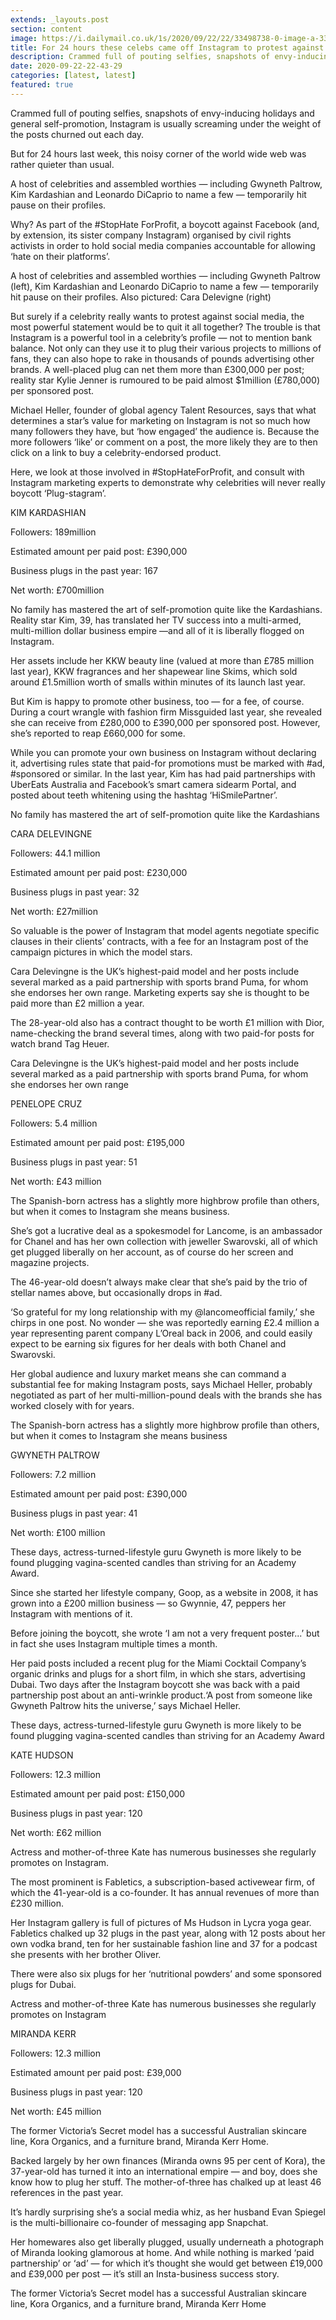 ```yaml
---
extends: _layouts.post
section: content
image: https://i.dailymail.co.uk/1s/2020/09/22/22/33498738-0-image-a-33_1600809786664.jpg 
title: For 24 hours these celebs came off Instagram to protest against hate 
description: Crammed full of pouting selfies, snapshots of envy-inducing holidays and general self-promotion, Instagram is usually screaming under the weight of the posts churned out each day. 
date: 2020-09-22-22-43-29 
categories: [latest, latest] 
featured: true 
--- 
```

Crammed full of pouting selfies, snapshots of envy-inducing holidays and general self-promotion, Instagram is usually screaming under the weight of the posts churned out each day.

But for 24 hours last week, this noisy corner of the world wide web was rather quieter than usual.

A host of celebrities and assembled worthies — including Gwyneth Paltrow, Kim Kardashian and Leonardo DiCaprio to name a few — temporarily hit pause on their profiles.

Why? As part of the #StopHate ForProfit, a boycott against Facebook (and, by extension, its sister company Instagram) organised by civil rights activists in order to hold social media companies accountable for allowing ‘hate on their platforms’.

A host of celebrities and assembled worthies — including Gwyneth Paltrow (left), Kim Kardashian and Leonardo DiCaprio to name a few — temporarily hit pause on their profiles. Also pictured: Cara Delevigne (right)

But surely if a celebrity really wants to protest against social media, the most powerful statement would be to quit it all together? The trouble is that Instagram is a powerful tool in a celebrity’s profile — not to mention bank balance. Not only can they use it to plug their various projects to millions of fans, they can also hope to rake in thousands of pounds advertising other brands. A well-placed plug can net them more than £300,000 per post; reality star Kylie Jenner is rumoured to be paid almost $1million (£780,000) per sponsored post.

Michael Heller, founder of global agency Talent Resources, says that what determines a star’s value for marketing on Instagram is not so much how many followers they have, but ‘how engaged’ the audience is. Because the more followers ‘like’ or comment on a post, the more likely they are to then click on a link to buy a celebrity-endorsed product.

Here, we look at those involved in #StopHateForProfit, and consult with Instagram marketing experts to demonstrate why celebrities will never really boycott ‘Plug-stagram’.

KIM KARDASHIAN

Followers: 189million

Estimated amount per paid post: £390,000

Business plugs in the past year: 167

Net worth: £700million

No family has mastered the art of self-promotion quite like the Kardashians. Reality star Kim, 39, has translated her TV success into a multi-armed, multi-million dollar business empire —and all of it is liberally flogged on Instagram.

Her assets include her KKW beauty line (valued at more than £785 million last year), KKW fragrances and her shapewear line Skims, which sold around £1.5million worth of smalls within minutes of its launch last year.

But Kim is happy to promote other business, too — for a fee, of course. During a court wrangle with fashion firm Missguided last year, she revealed she can receive from £280,000 to £390,000 per sponsored post. However, she’s reported to reap £660,000 for some.

While you can promote your own business on Instagram without declaring it, advertising rules state that paid-for promotions must be marked with #ad, #sponsored or similar. In the last year, Kim has had paid partnerships with UberEats Australia and Facebook’s smart camera sidearm Portal, and posted about teeth whitening using the hashtag ‘HiSmilePartner’.

No family has mastered the art of self-promotion quite like the Kardashians

CARA DELEVINGNE

Followers: 44.1 million

Estimated amount per paid post: £230,000

Business plugs in past year: 32

Net worth: £27million

So valuable is the power of Instagram that model agents negotiate specific clauses in their clients’ contracts, with a fee for an Instagram post of the campaign pictures in which the model stars.

Cara Delevingne is the UK’s highest-paid model and her posts include several marked as a paid partnership with sports brand Puma, for whom she endorses her own range. Marketing experts say she is thought to be paid more than £2 million a year.

The 28-year-old also has a contract thought to be worth £1 million with Dior, name-checking the brand several times, along with two paid-for posts for watch brand Tag Heuer.

Cara Delevingne is the UK’s highest-paid model and her posts include several marked as a paid partnership with sports brand Puma, for whom she endorses her own range

PENELOPE CRUZ

Followers: 5.4 million

Estimated amount per paid post: £195,000

Business plugs in past year: 51

Net worth: £43 million

The Spanish-born actress has a slightly more highbrow profile than others, but when it comes to Instagram she means business.

She’s got a lucrative deal as a spokesmodel for Lancome, is an ambassador for Chanel and has her own collection with jeweller Swarovski, all of which get plugged liberally on her account, as of course do her screen and magazine projects.

The 46-year-old doesn’t always make clear that she’s paid by the trio of stellar names above, but occasionally drops in #ad.

‘So grateful for my long relationship with my @lancomeofficial family,’ she chirps in one post. No wonder — she was reportedly earning £2.4 million a year representing parent company L’Oreal back in 2006, and could easily expect to be earning six figures for her deals with both Chanel and Swarovski.

Her global audience and luxury market means she can command a substantial fee for making Instagram posts, says Michael Heller, probably negotiated as part of her multi-million-pound deals with the brands she has worked closely with for years.

The Spanish-born actress has a slightly more highbrow profile than others, but when it comes to Instagram she means business

GWYNETH PALTROW

Followers: 7.2 million

Estimated amount per paid post: £390,000

Business plugs in past year: 41

Net worth: £100 million

These days, actress-turned-lifestyle guru Gwyneth is more likely to be found plugging vagina-scented candles than striving for an Academy Award.

Since she started her lifestyle company, Goop, as a website in 2008, it has grown into a £200 million business — so Gwynnie, 47, peppers her Instagram with mentions of it.

Before joining the boycott, she wrote ‘I am not a very frequent poster...’ but in fact she uses Instagram multiple times a month.

Her paid posts included a recent plug for the Miami Cocktail Company’s organic drinks and plugs for a short film, in which she stars, advertising Dubai. Two days after the Instagram boycott she was back with a paid partnership post about an anti-wrinkle product.‘A post from someone like Gwyneth Paltrow hits the universe,’ says Michael Heller.

These days, actress-turned-lifestyle guru Gwyneth is more likely to be found plugging vagina-scented candles than striving for an Academy Award

KATE HUDSON

Followers: 12.3 million

Estimated amount per paid post: £150,000

Business plugs in past year: 120

Net worth: £62 million

Actress and mother-of-three Kate has numerous businesses she regularly promotes on Instagram.

The most prominent is Fabletics, a subscription-based activewear firm, of which the 41-year-old is a co-founder. It has annual revenues of more than £230 million.

Her Instagram gallery is full of pictures of Ms Hudson in Lycra yoga gear. Fabletics chalked up 32 plugs in the past year, along with 12 posts about her own vodka brand, ten for her sustainable fashion line and 37 for a podcast she presents with her brother Oliver.

There were also six plugs for her ‘nutritional powders’ and some sponsored plugs for Dubai.  

Actress and mother-of-three Kate has numerous businesses she regularly promotes on Instagram

MIRANDA KERR

Followers: 12.3 million

Estimated amount per paid post: £39,000

Business plugs in past year: 120

Net worth: £45 million

The former Victoria’s Secret model has a successful Australian skincare line, Kora Organics, and a furniture brand, Miranda Kerr Home.

Backed largely by her own finances (Miranda owns 95 per cent of Kora), the 37-year-old has turned it into an international empire — and boy, does she know how to plug her stuff. The mother-of-three has chalked up at least 46 references in the past year.

It’s hardly surprising she’s a social media whiz, as her husband Evan Spiegel is the multi-billionaire co-founder of messaging app Snapchat.

Her homewares also get liberally plugged, usually underneath a photograph of Miranda looking glamorous at home. And while nothing is marked ‘paid partnership’ or ‘ad’ — for which it’s thought she would get between £19,000 and £39,000 per post — it’s still an Insta-business success story.  

The former Victoria’s Secret model has a successful Australian skincare line, Kora Organics, and a furniture brand, Miranda Kerr Home

